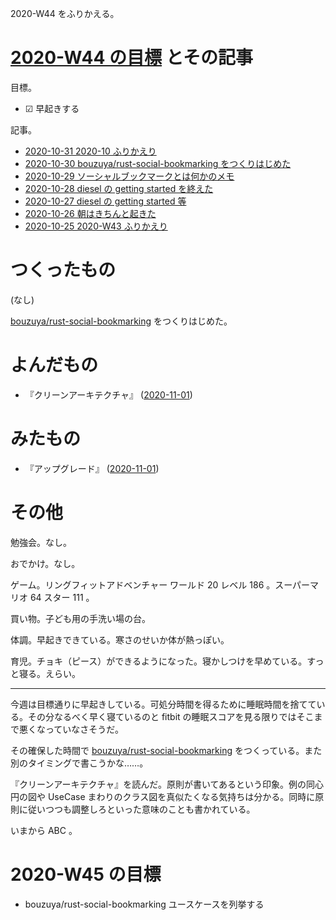 2020-W44 をふりかえる。

# [2020-W44 の目標][2020-10-25] とその記事

目標。

- ☑ 早起きする

記事。

- [2020-10-31 2020-10 ふりかえり][2020-10-31]
- [2020-10-30 bouzuya/rust-social-bookmarking をつくりはじめた][2020-10-30]
- [2020-10-29 ソーシャルブックマークとは何かのメモ][2020-10-29]
- [2020-10-28 diesel の getting started を終えた][2020-10-28]
- [2020-10-27 diesel の getting started 等][2020-10-27]
- [2020-10-26 朝はきちんと起きた][2020-10-26]
- [2020-10-25 2020-W43 ふりかえり][2020-10-25]

# つくったもの

(なし)

[bouzuya/rust-social-bookmarking][] をつくりはじめた。

# よんだもの

- 『クリーンアーキテクチャ』 ([2020-11-01][])

# みたもの

- 『アップグレード』 ([2020-11-01][])

# その他

勉強会。なし。

おでかけ。なし。

ゲーム。リングフィットアドベンチャー ワールド 20 レベル 186 。スーパーマリオ 64 スター 111 。

買い物。子ども用の手洗い場の台。

体調。早起きできている。寒さのせいか体が熱っぽい。

育児。チョキ（ピース）ができるようになった。寝かしつけを早めている。すっと寝る。えらい。

---

今週は目標通りに早起きしている。可処分時間を得るために睡眠時間を捨てている。その分なるべく早く寝ているのと fitbit の睡眠スコアを見る限りではそこまで悪くなっていなさそうだ。

その確保した時間で [bouzuya/rust-social-bookmarking][] をつくっている。また別のタイミングで書こうかな……。

『クリーンアーキテクチャ』を読んだ。原則が書いてあるという印象。例の同心円の図や UseCase まわりのクラス図を真似たくなる気持ちは分かる。同時に原則に従いつつも調整しろといった意味のことも書かれている。

いまから ABC 。

# 2020-W45 の目標

- bouzuya/rust-social-bookmarking ユースケースを列挙する

[2020-10-25]: https://blog.bouzuya.net/2020/10/25/
[2020-10-26]: https://blog.bouzuya.net/2020/10/26/
[2020-10-27]: https://blog.bouzuya.net/2020/10/27/
[2020-10-28]: https://blog.bouzuya.net/2020/10/28/
[2020-10-29]: https://blog.bouzuya.net/2020/10/29/
[2020-10-30]: https://blog.bouzuya.net/2020/10/30/
[2020-10-31]: https://blog.bouzuya.net/2020/10/31/
[2020-11-01]: https://blog.bouzuya.net/2020/11/01/
[bouzuya/rust-social-bookmarking]: https://github.com/bouzuya/rust-social-bookmarking
